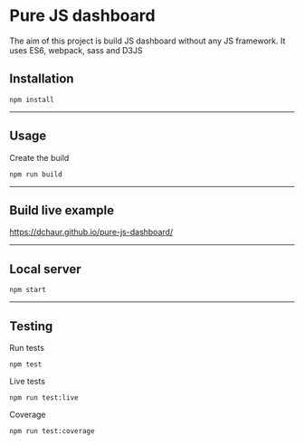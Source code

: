 # Pure JS dashboard
The aim of this project is build JS dashboard without any JS framework. It uses ES6, webpack, sass and D3JS

## Installation

```
npm install
```
<hr />

## Usage

Create the build
```
npm run build
```
<hr />


## Build live example
https://dchaur.github.io/pure-js-dashboard/

<hr />

## Local server
```
npm start
```
<hr />

## Testing

Run tests
```
npm test
```

Live tests
```
npm run test:live
```

Coverage
```
npm run test:coverage
```
